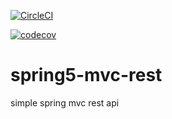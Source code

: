 [![CircleCI](https://circleci.com/gh/twolak88/spring5-mvc-rest.svg?style=svg&circle-token=53b3cc12ac1b1cc7e4ace01cb7fe455f211332df)](https://app.circleci.com/pipelines/github/twolak88/spring5-mvc-rest?branch=master)

[![codecov](https://codecov.io/gh/twolak88/spring5-mvc-rest/branch/master/graph/badge.svg?token=DURXMA4B8C)](https://codecov.io/gh/twolak88/spring5-mvc-rest)

# spring5-mvc-rest
simple spring mvc rest api
